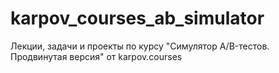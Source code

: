 # karpov_courses_ab_simulator
Лекции, задачи и проекты по курсу "Симулятор A/B-тестов. Продвинутая версия" от karpov.courses
